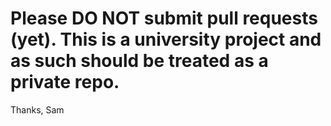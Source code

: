 # Please DO NOT submit pull requests (yet). This is a university project and as such should be treated as a private repo.

Thanks,
Sam
